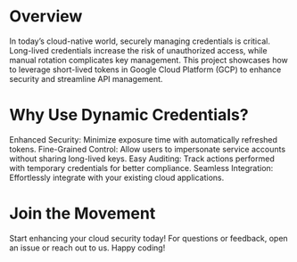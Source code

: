 # Overview
In today’s cloud-native world, securely managing credentials is critical. Long-lived credentials increase the risk of unauthorized access, while manual rotation complicates key management. This project showcases how to leverage short-lived tokens in Google Cloud Platform (GCP) to enhance security and streamline API management.

# Why Use Dynamic Credentials?
Enhanced Security: Minimize exposure time with automatically refreshed tokens.
Fine-Grained Control: Allow users to impersonate service accounts without sharing long-lived keys.
Easy Auditing: Track actions performed with temporary credentials for better compliance.
Seamless Integration: Effortlessly integrate with your existing cloud applications.

# Join the Movement
Start enhancing your cloud security today! For questions or feedback, open an issue or reach out to us. Happy coding!
